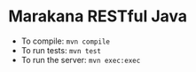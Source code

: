 Marakana RESTful Java
=====================

* To compile: `mvn compile`
* To run tests: `mvn test`
* To run the server: `mvn exec:exec`
